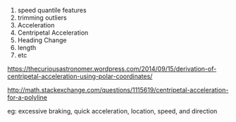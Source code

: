 1. speed quantile features
2. trimming outliers
3. Acceleration
4. Centripetal Acceleration
5. Heading Change
6. length
7. etc

https://thecuriousastronomer.wordpress.com/2014/09/15/derivation-of-centripetal-acceleration-using-polar-coordinates/

http://math.stackexchange.com/questions/1115619/centripetal-acceleration-for-a-polyline

eg: excessive braking, quick acceleration, location, speed, and direction